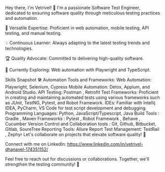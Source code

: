 Hey there, I'm Vetrivel! 👋
I'm a passionate Software Test Engineer, dedicated to ensuring software quality through meticulous testing practices and automation.

🚀 Versatile Expertise: Proficient in web automation, mobile testing, API testing, and manual testing.

💡 Continuous Learner: Always adapting to the latest testing trends and technologies.

🏆 Quality Advocate: Committed to delivering high-quality software.

🌱 Currently Exploring: Web automation with Playwright and TypeScript.

Skills Snapshot 🛠️
Automation Tools and Frameworks:
Web Automation: Playwright, Selenium, Cypress 
Mobile Automation:  Detox, Appium, and Android Studio.
API Testing: Postman , Retrofit 
Test Frameworks: Proficient in creating and maintaining automated tests using various frameworks such as JUnit, TestNG, Pytest, and Robot Framework.
IDEs: Familiar with Intellij IDEA, PyCharm, VS Code for test script development and debugging.
Programming Languages: Python, JavaScript/Typescript, Java
Build Tools : Gradle , Maven
Frameworks : Pytest , Robot Framework , Behave , Cucumber 
Version Control and Collaboration tools : Git, Github, Bitbucket, Gitlab, SoureTree
Reporting Tools: Allure Report 
Test Management: TestRail , Zephyr 
Let's collaborate on projects that elevate software quality! 🤝

Connect with me on LinkedIn: https://www.linkedin.com/in/vetrivel-dhanavel-174351152/

Feel free to reach out for discussions or collaborations. Together, we'll strengthen the testing community! 🌟

